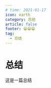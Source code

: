 ```yaml
---
# time: 2021-01-17
icon: earth
category: 总结
article: false
footer: 😁😁😁
tag:
  - 总结
---
```


# 总结

这是一篇总结